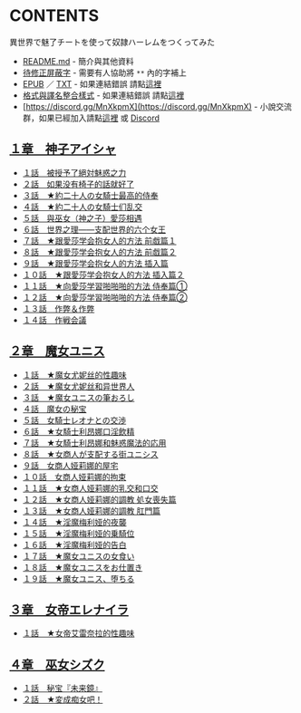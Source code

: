 # CONTENTS

異世界で魅了チートを使って奴隷ハーレムをつくってみた


- [README.md](README.md) - 簡介與其他資料
- [待修正屏蔽字](%E5%BE%85%E4%BF%AE%E6%AD%A3%E5%B1%8F%E8%94%BD%E5%AD%97.md) - 需要有人協助將 `**` 內的字補上
- [EPUB](https://gitlab.com/demonovel/epub-txt/blob/master/epub_out/%E7%95%B0%E4%B8%96%E7%95%8C%E3%81%A7%E9%AD%85%E4%BA%86%E3%83%81%E3%83%BC%E3%83%88%E3%82%92%E4%BD%BF%E3%81%A3%E3%81%A6%E5%A5%B4%E9%9A%B7%E3%83%8F%E3%83%BC%E3%83%AC%E3%83%A0%E3%82%92%E3%81%A4%E3%81%8F%E3%81%A3%E3%81%A6%E3%81%BF%E3%81%9F.epub) ／ [TXT](https://gitlab.com/demonovel/epub-txt/blob/master/epub_out/out/%E7%95%B0%E4%B8%96%E7%95%8C%E3%81%A7%E9%AD%85%E4%BA%86%E3%83%81%E3%83%BC%E3%83%88%E3%82%92%E4%BD%BF%E3%81%A3%E3%81%A6%E5%A5%B4%E9%9A%B7%E3%83%8F%E3%83%BC%E3%83%AC%E3%83%A0%E3%82%92.out.txt) - 如果連結錯誤 請點[這裡](https://gitlab.com/demonovel/epub-txt/tree/master)
- [格式與譯名整合樣式](https://github.com/bluelovers/node-novel/blob/master/lib/locales/%E7%95%B0%E4%B8%96%E7%95%8C%E3%81%A7%E9%AD%85%E4%BA%86%E3%83%81%E3%83%BC%E3%83%88%E3%82%92%E4%BD%BF%E3%81%A3%E3%81%A6%E5%A5%B4%E9%9A%B7%E3%83%8F%E3%83%BC%E3%83%AC%E3%83%A0%E3%82%92%E3%81%A4%E3%81%8F%E3%81%A3%E3%81%A6%E3%81%BF%E3%81%9F.ts) - 如果連結錯誤 請點[這裡](https://github.com/bluelovers/node-novel/tree/master/lib/locales)
- [https://discord.gg/MnXkpmX](https://discord.gg/MnXkpmX) - 小說交流群，如果已經加入請點[這裡](https://discordapp.com/channels/467794087769014273/467794088285175809) 或 [Discord](https://discordapp.com/channels/@me)


## [１章　神子アイシャ](00000%20%EF%BC%91%E7%AB%A0%E3%80%80%E7%A5%9E%E5%AD%90%E3%82%A2%E3%82%A4%E3%82%B7%E3%83%A3)

- [１話　被授予了絕対魅惑之力](00000%20%EF%BC%91%E7%AB%A0%E3%80%80%E7%A5%9E%E5%AD%90%E3%82%A2%E3%82%A4%E3%82%B7%E3%83%A3/%EF%BC%91%E8%A9%B1%E3%80%80%E8%A2%AB%E6%8E%88%E4%BA%88%E4%BA%86%E7%B5%95%E5%AF%BE%E9%AD%85%E6%83%91%E4%B9%8B%E5%8A%9B.txt)
- [２話　如果没有椅子的話就好了](00000%20%EF%BC%91%E7%AB%A0%E3%80%80%E7%A5%9E%E5%AD%90%E3%82%A2%E3%82%A4%E3%82%B7%E3%83%A3/%EF%BC%92%E8%A9%B1%E3%80%80%E5%A6%82%E6%9E%9C%E6%B2%A1%E6%9C%89%E6%A4%85%E5%AD%90%E7%9A%84%E8%A9%B1%E5%B0%B1%E5%A5%BD%E4%BA%86.txt)
- [３話　★約二十人の女騎士最高的侍奉](00000%20%EF%BC%91%E7%AB%A0%E3%80%80%E7%A5%9E%E5%AD%90%E3%82%A2%E3%82%A4%E3%82%B7%E3%83%A3/%EF%BC%93%E8%A9%B1%E3%80%80%E2%98%85%E7%B4%84%E4%BA%8C%E5%8D%81%E4%BA%BA%E3%81%AE%E5%A5%B3%E9%A8%8E%E5%A3%AB%E6%9C%80%E9%AB%98%E7%9A%84%E4%BE%8D%E5%A5%89.txt)
- [４話　★約二十人の女騎士们乱交](00000%20%EF%BC%91%E7%AB%A0%E3%80%80%E7%A5%9E%E5%AD%90%E3%82%A2%E3%82%A4%E3%82%B7%E3%83%A3/%EF%BC%94%E8%A9%B1%E3%80%80%E2%98%85%E7%B4%84%E4%BA%8C%E5%8D%81%E4%BA%BA%E3%81%AE%E5%A5%B3%E9%A8%8E%E5%A3%AB%E4%BB%AC%E4%B9%B1%E4%BA%A4.txt)
- [５話　與巫女（神之子）愛莎相遇](00000%20%EF%BC%91%E7%AB%A0%E3%80%80%E7%A5%9E%E5%AD%90%E3%82%A2%E3%82%A4%E3%82%B7%E3%83%A3/%EF%BC%95%E8%A9%B1%E3%80%80%E8%88%87%E5%B7%AB%E5%A5%B3%EF%BC%88%E7%A5%9E%E4%B9%8B%E5%AD%90%EF%BC%89%E6%84%9B%E8%8E%8E%E7%9B%B8%E9%81%87.txt)
- [６話　世界之理——支配世界的六个女王](00000%20%EF%BC%91%E7%AB%A0%E3%80%80%E7%A5%9E%E5%AD%90%E3%82%A2%E3%82%A4%E3%82%B7%E3%83%A3/%EF%BC%96%E8%A9%B1%E3%80%80%E4%B8%96%E7%95%8C%E4%B9%8B%E7%90%86%E2%80%94%E2%80%94%E6%94%AF%E9%85%8D%E4%B8%96%E7%95%8C%E7%9A%84%E5%85%AD%E4%B8%AA%E5%A5%B3%E7%8E%8B.txt)
- [７話　★跟愛莎学会抱女人的方法 前戯篇１](00000%20%EF%BC%91%E7%AB%A0%E3%80%80%E7%A5%9E%E5%AD%90%E3%82%A2%E3%82%A4%E3%82%B7%E3%83%A3/%EF%BC%97%E8%A9%B1%E3%80%80%E2%98%85%E8%B7%9F%E6%84%9B%E8%8E%8E%E5%AD%A6%E4%BC%9A%E6%8A%B1%E5%A5%B3%E4%BA%BA%E7%9A%84%E6%96%B9%E6%B3%95%20%E5%89%8D%E6%88%AF%E7%AF%87%EF%BC%91.txt)
- [８話　★跟愛莎学会抱女人的方法 前戯篇２](00000%20%EF%BC%91%E7%AB%A0%E3%80%80%E7%A5%9E%E5%AD%90%E3%82%A2%E3%82%A4%E3%82%B7%E3%83%A3/%EF%BC%98%E8%A9%B1%E3%80%80%E2%98%85%E8%B7%9F%E6%84%9B%E8%8E%8E%E5%AD%A6%E4%BC%9A%E6%8A%B1%E5%A5%B3%E4%BA%BA%E7%9A%84%E6%96%B9%E6%B3%95%20%E5%89%8D%E6%88%AF%E7%AF%87%EF%BC%92.txt)
- [９話　★跟愛莎学会抱女人的方法 插入篇](00000%20%EF%BC%91%E7%AB%A0%E3%80%80%E7%A5%9E%E5%AD%90%E3%82%A2%E3%82%A4%E3%82%B7%E3%83%A3/%EF%BC%99%E8%A9%B1%E3%80%80%E2%98%85%E8%B7%9F%E6%84%9B%E8%8E%8E%E5%AD%A6%E4%BC%9A%E6%8A%B1%E5%A5%B3%E4%BA%BA%E7%9A%84%E6%96%B9%E6%B3%95%20%E6%8F%92%E5%85%A5%E7%AF%87.txt)
- [１０話　★跟愛莎学会抱女人的方法 插入篇２](00000%20%EF%BC%91%E7%AB%A0%E3%80%80%E7%A5%9E%E5%AD%90%E3%82%A2%E3%82%A4%E3%82%B7%E3%83%A3/%EF%BC%91%EF%BC%90%E8%A9%B1%E3%80%80%E2%98%85%E8%B7%9F%E6%84%9B%E8%8E%8E%E5%AD%A6%E4%BC%9A%E6%8A%B1%E5%A5%B3%E4%BA%BA%E7%9A%84%E6%96%B9%E6%B3%95%20%E6%8F%92%E5%85%A5%E7%AF%87%EF%BC%92.txt)
- [１１話　★向愛莎学習啪啪啪的方法 侍奉篇①](00000%20%EF%BC%91%E7%AB%A0%E3%80%80%E7%A5%9E%E5%AD%90%E3%82%A2%E3%82%A4%E3%82%B7%E3%83%A3/%EF%BC%91%EF%BC%91%E8%A9%B1%E3%80%80%E2%98%85%E5%90%91%E6%84%9B%E8%8E%8E%E5%AD%A6%E7%BF%92%E5%95%AA%E5%95%AA%E5%95%AA%E7%9A%84%E6%96%B9%E6%B3%95%20%E4%BE%8D%E5%A5%89%E7%AF%87%E2%91%A0.txt)
- [１２話　★向愛莎学習啪啪啪的方法 侍奉篇②](00000%20%EF%BC%91%E7%AB%A0%E3%80%80%E7%A5%9E%E5%AD%90%E3%82%A2%E3%82%A4%E3%82%B7%E3%83%A3/%EF%BC%91%EF%BC%92%E8%A9%B1%E3%80%80%E2%98%85%E5%90%91%E6%84%9B%E8%8E%8E%E5%AD%A6%E7%BF%92%E5%95%AA%E5%95%AA%E5%95%AA%E7%9A%84%E6%96%B9%E6%B3%95%20%E4%BE%8D%E5%A5%89%E7%AF%87%E2%91%A1.txt)
- [１３話　作弊＆作弊](00000%20%EF%BC%91%E7%AB%A0%E3%80%80%E7%A5%9E%E5%AD%90%E3%82%A2%E3%82%A4%E3%82%B7%E3%83%A3/%EF%BC%91%EF%BC%93%E8%A9%B1%E3%80%80%E4%BD%9C%E5%BC%8A%EF%BC%86%E4%BD%9C%E5%BC%8A.txt)
- [１４話　作戦会議](00000%20%EF%BC%91%E7%AB%A0%E3%80%80%E7%A5%9E%E5%AD%90%E3%82%A2%E3%82%A4%E3%82%B7%E3%83%A3/%EF%BC%91%EF%BC%94%E8%A9%B1%E3%80%80%E4%BD%9C%E6%88%A6%E4%BC%9A%E8%AD%B0.txt)


## [２章　魔女ユニス](00010%20%EF%BC%92%E7%AB%A0%E3%80%80%E9%AD%94%E5%A5%B3%E3%83%A6%E3%83%8B%E3%82%B9)

- [１話　★魔女尤妮丝的性趣味](00010%20%EF%BC%92%E7%AB%A0%E3%80%80%E9%AD%94%E5%A5%B3%E3%83%A6%E3%83%8B%E3%82%B9/%EF%BC%91%E8%A9%B1%E3%80%80%E2%98%85%E9%AD%94%E5%A5%B3%E5%B0%A4%E5%A6%AE%E4%B8%9D%E7%9A%84%E6%80%A7%E8%B6%A3%E5%91%B3.txt)
- [２話　★魔女尤妮丝和异世界人](00010%20%EF%BC%92%E7%AB%A0%E3%80%80%E9%AD%94%E5%A5%B3%E3%83%A6%E3%83%8B%E3%82%B9/%EF%BC%92%E8%A9%B1%E3%80%80%E2%98%85%E9%AD%94%E5%A5%B3%E5%B0%A4%E5%A6%AE%E4%B8%9D%E5%92%8C%E5%BC%82%E4%B8%96%E7%95%8C%E4%BA%BA.txt)
- [３話　★魔女ユニスの筆おろし](00010%20%EF%BC%92%E7%AB%A0%E3%80%80%E9%AD%94%E5%A5%B3%E3%83%A6%E3%83%8B%E3%82%B9/%EF%BC%93%E8%A9%B1%E3%80%80%E2%98%85%E9%AD%94%E5%A5%B3%E3%83%A6%E3%83%8B%E3%82%B9%E3%81%AE%E7%AD%86%E3%81%8A%E3%82%8D%E3%81%97.txt)
- [４話　魔女の秘宝](00010%20%EF%BC%92%E7%AB%A0%E3%80%80%E9%AD%94%E5%A5%B3%E3%83%A6%E3%83%8B%E3%82%B9/%EF%BC%94%E8%A9%B1%E3%80%80%E9%AD%94%E5%A5%B3%E3%81%AE%E7%A7%98%E5%AE%9D.txt)
- [５話　女騎士レオナとの交渉](00010%20%EF%BC%92%E7%AB%A0%E3%80%80%E9%AD%94%E5%A5%B3%E3%83%A6%E3%83%8B%E3%82%B9/%EF%BC%95%E8%A9%B1%E3%80%80%E5%A5%B3%E9%A8%8E%E5%A3%AB%E3%83%AC%E3%82%AA%E3%83%8A%E3%81%A8%E3%81%AE%E4%BA%A4%E6%B8%89.txt)
- [６話　★女騎士利昂娜口淫飲精](00010%20%EF%BC%92%E7%AB%A0%E3%80%80%E9%AD%94%E5%A5%B3%E3%83%A6%E3%83%8B%E3%82%B9/%EF%BC%96%E8%A9%B1%E3%80%80%E2%98%85%E5%A5%B3%E9%A8%8E%E5%A3%AB%E5%88%A9%E6%98%82%E5%A8%9C%E5%8F%A3%E6%B7%AB%E9%A3%B2%E7%B2%BE.txt)
- [７話　★女騎士利昂娜和魅惑魔法的応用](00010%20%EF%BC%92%E7%AB%A0%E3%80%80%E9%AD%94%E5%A5%B3%E3%83%A6%E3%83%8B%E3%82%B9/%EF%BC%97%E8%A9%B1%E3%80%80%E2%98%85%E5%A5%B3%E9%A8%8E%E5%A3%AB%E5%88%A9%E6%98%82%E5%A8%9C%E5%92%8C%E9%AD%85%E6%83%91%E9%AD%94%E6%B3%95%E7%9A%84%E5%BF%9C%E7%94%A8.txt)
- [８話　★女商人が支配する街ユニシス](00010%20%EF%BC%92%E7%AB%A0%E3%80%80%E9%AD%94%E5%A5%B3%E3%83%A6%E3%83%8B%E3%82%B9/%EF%BC%98%E8%A9%B1%E3%80%80%E2%98%85%E5%A5%B3%E5%95%86%E4%BA%BA%E3%81%8C%E6%94%AF%E9%85%8D%E3%81%99%E3%82%8B%E8%A1%97%E3%83%A6%E3%83%8B%E3%82%B7%E3%82%B9.txt)
- [９話　女商人娅莉娜的屋宅](00010%20%EF%BC%92%E7%AB%A0%E3%80%80%E9%AD%94%E5%A5%B3%E3%83%A6%E3%83%8B%E3%82%B9/%EF%BC%99%E8%A9%B1%E3%80%80%E5%A5%B3%E5%95%86%E4%BA%BA%E5%A8%85%E8%8E%89%E5%A8%9C%E7%9A%84%E5%B1%8B%E5%AE%85.txt)
- [１０話　女商人娅莉娜的拘束](00010%20%EF%BC%92%E7%AB%A0%E3%80%80%E9%AD%94%E5%A5%B3%E3%83%A6%E3%83%8B%E3%82%B9/%EF%BC%91%EF%BC%90%E8%A9%B1%E3%80%80%E5%A5%B3%E5%95%86%E4%BA%BA%E5%A8%85%E8%8E%89%E5%A8%9C%E7%9A%84%E6%8B%98%E6%9D%9F.txt)
- [１１話　★女商人娅莉娜的乳交和口交](00010%20%EF%BC%92%E7%AB%A0%E3%80%80%E9%AD%94%E5%A5%B3%E3%83%A6%E3%83%8B%E3%82%B9/%EF%BC%91%EF%BC%91%E8%A9%B1%E3%80%80%E2%98%85%E5%A5%B3%E5%95%86%E4%BA%BA%E5%A8%85%E8%8E%89%E5%A8%9C%E7%9A%84%E4%B9%B3%E4%BA%A4%E5%92%8C%E5%8F%A3%E4%BA%A4.txt)
- [１２話　★女商人娅莉娜的調教 処女喪失篇](00010%20%EF%BC%92%E7%AB%A0%E3%80%80%E9%AD%94%E5%A5%B3%E3%83%A6%E3%83%8B%E3%82%B9/%EF%BC%91%EF%BC%92%E8%A9%B1%E3%80%80%E2%98%85%E5%A5%B3%E5%95%86%E4%BA%BA%E5%A8%85%E8%8E%89%E5%A8%9C%E7%9A%84%E8%AA%BF%E6%95%99%20%E5%87%A6%E5%A5%B3%E5%96%AA%E5%A4%B1%E7%AF%87.txt)
- [１３話　★女商人娅莉娜的調教 肛門篇](00010%20%EF%BC%92%E7%AB%A0%E3%80%80%E9%AD%94%E5%A5%B3%E3%83%A6%E3%83%8B%E3%82%B9/%EF%BC%91%EF%BC%93%E8%A9%B1%E3%80%80%E2%98%85%E5%A5%B3%E5%95%86%E4%BA%BA%E5%A8%85%E8%8E%89%E5%A8%9C%E7%9A%84%E8%AA%BF%E6%95%99%20%E8%82%9B%E9%96%80%E7%AF%87.txt)
- [１４話　★淫魔梅利娅的夜襲](00010%20%EF%BC%92%E7%AB%A0%E3%80%80%E9%AD%94%E5%A5%B3%E3%83%A6%E3%83%8B%E3%82%B9/%EF%BC%91%EF%BC%94%E8%A9%B1%E3%80%80%E2%98%85%E6%B7%AB%E9%AD%94%E6%A2%85%E5%88%A9%E5%A8%85%E7%9A%84%E5%A4%9C%E8%A5%B2.txt)
- [１５話　★淫魔梅利娅的乗騎位](00010%20%EF%BC%92%E7%AB%A0%E3%80%80%E9%AD%94%E5%A5%B3%E3%83%A6%E3%83%8B%E3%82%B9/%EF%BC%91%EF%BC%95%E8%A9%B1%E3%80%80%E2%98%85%E6%B7%AB%E9%AD%94%E6%A2%85%E5%88%A9%E5%A8%85%E7%9A%84%E4%B9%97%E9%A8%8E%E4%BD%8D.txt)
- [１６話　★淫魔梅利娅的告白](00010%20%EF%BC%92%E7%AB%A0%E3%80%80%E9%AD%94%E5%A5%B3%E3%83%A6%E3%83%8B%E3%82%B9/%EF%BC%91%EF%BC%96%E8%A9%B1%E3%80%80%E2%98%85%E6%B7%AB%E9%AD%94%E6%A2%85%E5%88%A9%E5%A8%85%E7%9A%84%E5%91%8A%E7%99%BD.txt)
- [１７話　★魔女ユニスの女食い](00010%20%EF%BC%92%E7%AB%A0%E3%80%80%E9%AD%94%E5%A5%B3%E3%83%A6%E3%83%8B%E3%82%B9/%EF%BC%91%EF%BC%97%E8%A9%B1%E3%80%80%E2%98%85%E9%AD%94%E5%A5%B3%E3%83%A6%E3%83%8B%E3%82%B9%E3%81%AE%E5%A5%B3%E9%A3%9F%E3%81%84.txt)
- [１８話　★魔女ユニスをお仕置き](00010%20%EF%BC%92%E7%AB%A0%E3%80%80%E9%AD%94%E5%A5%B3%E3%83%A6%E3%83%8B%E3%82%B9/%EF%BC%91%EF%BC%98%E8%A9%B1%E3%80%80%E2%98%85%E9%AD%94%E5%A5%B3%E3%83%A6%E3%83%8B%E3%82%B9%E3%82%92%E3%81%8A%E4%BB%95%E7%BD%AE%E3%81%8D.txt)
- [１９話　★魔女ユニス、堕ちる](00010%20%EF%BC%92%E7%AB%A0%E3%80%80%E9%AD%94%E5%A5%B3%E3%83%A6%E3%83%8B%E3%82%B9/%EF%BC%91%EF%BC%99%E8%A9%B1%E3%80%80%E2%98%85%E9%AD%94%E5%A5%B3%E3%83%A6%E3%83%8B%E3%82%B9%E3%80%81%E5%A0%95%E3%81%A1%E3%82%8B.txt)


## [３章　女帝エレナイラ](00020%20%EF%BC%93%E7%AB%A0%E3%80%80%E5%A5%B3%E5%B8%9D%E3%82%A8%E3%83%AC%E3%83%8A%E3%82%A4%E3%83%A9)

- [１話　★女帝艾雷奈拉的性趣味](00020%20%EF%BC%93%E7%AB%A0%E3%80%80%E5%A5%B3%E5%B8%9D%E3%82%A8%E3%83%AC%E3%83%8A%E3%82%A4%E3%83%A9/%EF%BC%91%E8%A9%B1%E3%80%80%E2%98%85%E5%A5%B3%E5%B8%9D%E8%89%BE%E9%9B%B7%E5%A5%88%E6%8B%89%E7%9A%84%E6%80%A7%E8%B6%A3%E5%91%B3.txt)


## [４章　巫女シズク](00030%20%EF%BC%94%E7%AB%A0%E3%80%80%E5%B7%AB%E5%A5%B3%E3%82%B7%E3%82%BA%E3%82%AF)

- [１話　秘宝『未来鏡』](00030%20%EF%BC%94%E7%AB%A0%E3%80%80%E5%B7%AB%E5%A5%B3%E3%82%B7%E3%82%BA%E3%82%AF/%EF%BC%91%E8%A9%B1%E3%80%80%E7%A7%98%E5%AE%9D%E3%80%8E%E6%9C%AA%E6%9D%A5%E9%8F%A1%E3%80%8F.txt)
- [２話　★変成痴女吧！](00030%20%EF%BC%94%E7%AB%A0%E3%80%80%E5%B7%AB%E5%A5%B3%E3%82%B7%E3%82%BA%E3%82%AF/%EF%BC%92%E8%A9%B1%E3%80%80%E2%98%85%E5%A4%89%E6%88%90%E7%97%B4%E5%A5%B3%E5%90%A7%EF%BC%81.txt)


